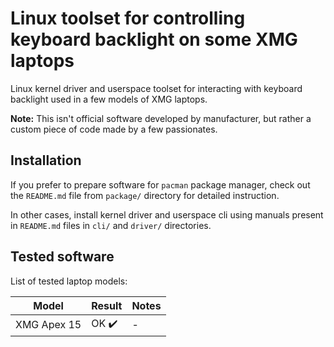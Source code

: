 # Linux toolset for controlling keyboard backlight on some XMG laptops

Linux kernel driver and userspace toolset for interacting with keyboard backlight used in a few models of XMG laptops.

**Note:** This isn't official software developed by manufacturer, but rather a custom piece of code made by a few passionates.

## Installation
If you prefer to prepare software for `pacman` package manager, check out the `README.md` file from `package/` directory for detailed instruction.

In other cases, install kernel driver and userspace cli using manuals present in `README.md` files in `cli/` and `driver/` directories.

## Tested software
List of tested laptop models:

| Model | Result | Notes |
| -- | -- | -- |
| XMG Apex 15 | OK :heavy_check_mark: | - |
